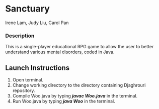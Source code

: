 # Sanctuary
Irene Lam, Judy Liu, Carol Pan

### Description
This is a single-player educational RPG game to allow the user to better understand various mental  disorders, coded in Java. 
 
## Launch Instructions
1. Open terminal.
2. Change working directory to the directory containing Djaghrouri repository.
3. Compile Woo.java by typing **_javac Woo.java_** in the terminal.
4. Run Woo.java by typing  **_java Woo_** in the terminal.
